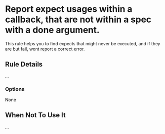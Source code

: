 # Report expect usages within a callback, that are not within a spec with a done argument.

This rule helps you to find expects that might never be executed, and if they are but fail, wont report a correct error.


## Rule Details

...

### Options

None

## When Not To Use It

...